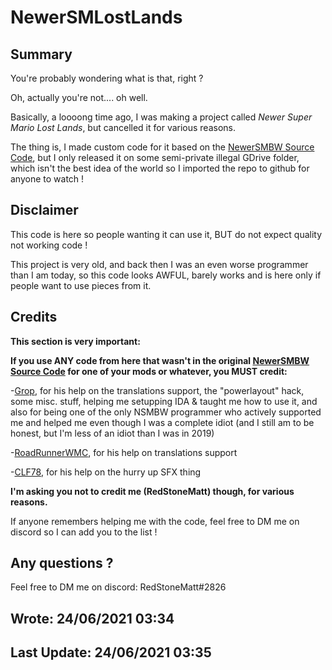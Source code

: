# NewerSMLostLands

## Summary

You're probably wondering what is that, right ?

Oh, actually you're not.... oh well.

Basically, a loooong time ago, I was making a project called <i>Newer Super Mario Lost Lands</i>, but cancelled it for various reasons.

The thing is, I made custom code for it based on the [NewerSMBW Source Code](https://github.com/Newer-Team/NewerSMBW), but I only released it on some semi-private illegal GDrive folder, which isn't the best idea of the world so I imported the repo to github for anyone to watch !

## Disclaimer

This code is here so people wanting it can use it, BUT do not expect quality not working code !

This project is very old, and back then I was an even worse programmer than I am today, so this code looks AWFUL, barely works and is here only if people want to use pieces from it.

## Credits

<b>This section is very important:

If you use ANY code from here that wasn't in the original [NewerSMBW Source Code](https://github.com/Newer-Team/NewerSMBW) for one of your mods or whatever, you MUST credit:</b>

-[Grop](https://github.com/TheGrop), for his help on the translations support, the "powerlayout" hack, some misc. stuff, helping me setupping IDA & taught me how to use it, and also for being one of the only NSMBW programmer who actively supported me and helped me even though I was a complete idiot (and I still am to be honest, but I'm less of an idiot than I was in 2019)

-[RoadRunnerWMC](https://github.com/RoadRunnerWMC), for his help on translations support

-[CLF78](https://github.com/CLF78), for his help on the hurry up SFX thing

<b>I'm asking you not to credit me (RedStoneMatt) though, for various reasons.</b>

If anyone remembers helping me with the code, feel free to DM me on discord so I can add you to the list !

## Any questions ?

Feel free to DM me on discord: RedStoneMatt#2826

## Wrote: 24/06/2021 03:34
## Last Update: 24/06/2021 03:35
